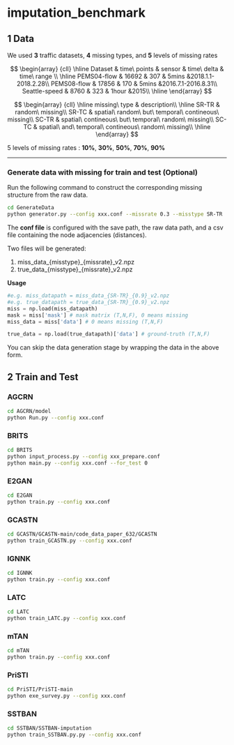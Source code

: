 # imputation_benchmark

## 1 Data
We used **3** traffic datasets, **4** missing types, and **5** levels of missing rates

$$
\begin{array}
{cll}
\hline
	Dataset & time\  points & sensor & time\ delta & time\ range \\
\hline
	PEMS04-flow & 16692    & 307 & 5mins &2018.1.1-2018.2.28\\
	PEMS08-flow & 17856    & 170 & 5mins &2016.7.1-2016.8.31\\
	Seattle-speed & 8760    & 323 & 1hour &2015\\
\hline	
\end{array}
$$

$$
\begin{array}
{cll}
\hline
	missing\ type & description\\
\hline
	SR-TR & random\ missing\\
	SR-TC & spatial\ random\ but\ temporal\ contineous\ missing\\
	SC-TR & spatial\ contineous\ but\ temporal\ random\ missing\\
	SC-TC & spatial\ and\ temporal\ contineous\ random\ missing\\
\hline	
\end{array}
$$

5 levels of missing rates : **10%**, **30%**, **50%**, **70%**, **90%**

---
### Generate data with missing for train and test (Optional)

Run the following command to construct the corresponding missing structure from the raw data.

``` bash
cd GenerateData 
python generator.py --config xxx.conf --missrate 0.3 --misstype SR-TR
```
The **conf file** is configured with the save path, the raw data path, and a csv file containing the node adjacencies (distances).

Two files will be generated:
1. miss_data_{misstype}_{missrate}_v2.npz
2. true_data_{misstype}_{missrate}_v2.npz

**Usage**
``` python
#e.g. miss_datapath = miss_data_{SR-TR}_{0.9}_v2.npz
#e.g. true_datapath = true_data_{SR-TR}_{0.9}_v2.npz
miss = np.load(miss_datapath)
mask = miss['mask'] # mask matrix (T,N,F), 0 means missing
miss_data = miss['data'] # 0 means missing (T,N,F)

true_data = np.load(true_datapath)['data'] # ground-truth (T,N,F)

```

You can skip the data generation stage by wrapping the data in the above form.

## 2 Train and Test

### AGCRN

``` bash
cd AGCRN/model
python Run.py --config xxx.conf
```

### BRITS

``` bash
cd BRITS
python input_process.py --config xxx_prepare.conf
python main.py --config xxx.conf --for_test 0
```
### E2GAN

``` bash
cd E2GAN
python train.py --config xxx.conf
```

### GCASTN

``` bash
cd GCASTN/GCASTN-main/code_data_paper_632/GCASTN
python train_GCASTN.py --config xxx.conf
```

### IGNNK

``` bash
cd IGNNK
python train.py --config xxx.conf
```

### LATC

``` bash
cd LATC
python train_LATC.py --config xxx.conf
```

### mTAN

``` bash
cd mTAN
python train.py --config xxx.conf
```

### PriSTI

``` bash
cd PriSTI/PriSTI-main
python exe_survey.py --config xxx.conf
```

### SSTBAN

``` bash
cd SSTBAN/SSTBAN-imputation
python train_SSTBAN.py.py --config xxx.conf
```